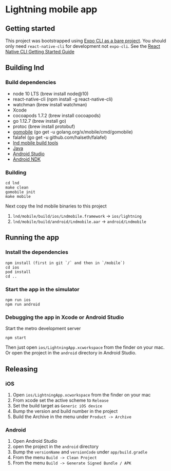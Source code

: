Lightning mobile app
==========

## Getting started

This project was bootstrapped using [Expo CLI as a bare project](https://blog.expo.io/you-can-now-use-expo-apis-in-any-react-native-app-7c3a93041331). You should only need `react-native-cli` for development not `expo-cli`. See the [React Native CLI Getting Started Guide](https://facebook.github.io/react-native/docs/getting-started.html)

## Building lnd

### Build dependencies

* node 10 LTS (brew install node@10)
* react-native-cli (npm install -g react-native-cli)
* watchman (brew install watchman)
* Xcode
* cocoapods 1.7.2 (brew install cocoapods)
* go 1.12.7 (brew install go)
* protoc (brew install protobuf)
* [gomobile](https://github.com/golang/go/wiki/Mobile) (go get -u golang.org/x/mobile/cmd/gomobile)
* falafel (go get -u github.com/halseth/falafel)
* [lnd mobile build tools](https://github.com/lightninglabs/lnd/tree/mobile-autopilot-100)
* [Java](https://www.oracle.com/technetwork/java/javase/downloads/index.html)
* [Android Studio](https://developer.android.com/studio)
* [Android NDK](https://developer.android.com/ndk/guides)

### Building

```
cd lnd
make clean
gomobile init
make mobile
```

Next copy the lnd mobile binaries to this project

1. `lnd/mobile/build/ios/Lndmobile.framework` -> `ios/lightning`
2. `lnd/mobile/build/android/Lndmobile.aar` -> `android/Lndmobile`

## Running the app

### Install the dependencies

```
npm install (first in git `/` and then in `/mobile`)
cd ios
pod install
cd ..
```

### Start the app in the simulator

```
npm run ios
npm run android
```

### Debugging the app in Xcode or Android Studio

Start the metro development server

```
npm start
```

Then just open `ios/LightningApp.xcworkspace` from the finder on your mac. Or open the project in the `android` directory in Android Studio.

## Releasing

### iOS

1. Open `ios/LightningApp.xcworkspace` from the finder on your mac
2. From xcode set the active scheme to `Release`
3. Set the build target as `Generic iOS device`
4. Bump the version and build number in the project
5. Build the Archive in the menu under `Product -> Archive`

### Android

1. Open Android Studio
2. open the project in the `android` directory
3. Bump the `versionName` and `versionCode` under `app/build.gradle`
4. From the menu `Build -> Clean Project`
5. From the menu `Build -> Generate Signed Bundle / APK`
